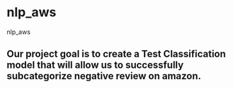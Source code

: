 # nlp_aws
nlp_aws
## Our project goal is to create a Test Classification model that will allow us to successfully subcategorize negative review on amazon.
